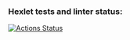### Hexlet tests and linter status:
[![Actions Status](https://github.com/babss88/java-project-lvl1/workflows/hexlet-check/badge.svg)](https://github.com/babss88/java-project-lvl1/actions)